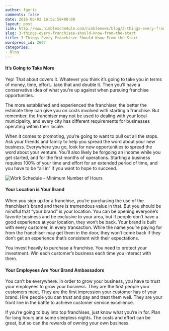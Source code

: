 ```yaml
---
author: fgeric
comments: false
date: 2016-06-02 16:52:58+00:00
layout: post
link: http://www.nimbleschedule.com/nimblenews/blog/3-things-every-franchisee-should-know-from-the-start/
slug: 3-things-every-franchisee-should-know-from-the-start
title: 3 Things Every Franchisee Should Know From the Start
wordpress_id: 2607
categories:
- Blog
---
```


#### It’s Going to Take More



Yep! That about covers it. Whatever you think it’s going to take you in terms of money, time, effort…take that and double it. Then you’ll have a conservative idea of what you’re up against when pursuing franchise opportunities. 

The more established and experienced the franchiser, the better the estimate they can give you on costs involved with starting a franchise. But remember, the franchiser may not be used to dealing with your local municipality, and every city has different requirements for businesses operating within their locale. 

When it comes to promoting, you’re going to want to pull out all the stops. Ask your friends and family to help you spread the word about your new business. Everywhere you go, look for new opportunities to spread the word about your venture. 
You’ll also likely be forgoing an income while you get started, and for the first months of operations. Starting a business requires 100% of your time and effort for an extended period of time, and you have to be “all in” if you want to hope to succeed. 

![Work Schedule - Minimum Number of Hours](http://www.nimbleschedule.com/wp-content/uploads/2016/06/3-Things-Every-Franchisee-Should-Know.jpg)  
  
  




#### Your Location is Your Brand



When you sign up for a franchise, you’re purchasing the use of the franchiser’s brand and there is tremendous value in that. But you should be mindful that “your brand” is your location. You can be opening everyone’s favorite business and be exclusive to your area, but if people don’t have a good experience at your location, they won’t be back. Your brand is built with every customer, in every transaction. While the name you’re paying for from the  franchiser may get them in the door, they won’t come back if they don’t get an experience that’s consistent with their expectations. 

You invest heavily to purchase a franchise. You need to protect your investment. Win each customer’s business each time you interact with them. 



#### Your Employees Are Your Brand Ambassadors



You can’t be everywhere. In order to grow your business, you have to trust your employees to grow your business. They are the first people your customers meet. They are the first impression your customer has of your brand. Hire people you can trust and pay and treat them well. They are your front line in the battle to achieve customer service excellence.

If you’re going to buy into top franchises, just know what you’re in for. Plan for long hours and some sleepless nights. The costs and effort can be great, but so can the rewards of owning your own business.

